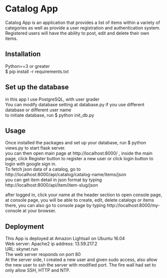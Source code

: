 # Catalog App
Catalog App is an application that provides a list of items within a variety of categories as well as provide a user registration and authentication system. Registered users will have the ability to post, edit and delete their own items. 

## Installation
Python==3 or greater<br>
$ pip install -r requirements.txt<br>

## Set up the database
in this app I use PostgreSQL, with user grader<br>
You can modify database setting at database.py if you use different database or different user name<br>
to initiate database, run $ python init_db.py<br>

## Usage
Once installed the packages and set up your database, run $ python views.py to start flask server.<br>
you can then open main page at http://localhost:8000/ , inside the main page, click Register button to register a new user or click login button to login with google sign in.<br>
To fetch json data of a catalog, go to http://localhost:8000/api/catalog/catalog-name/items/json<br>
you can get item detail in json format by typing http://localhost:8000/api/item/item-slug/json<br>

after logged in, click your name at the header section to open console page, at console page, you will be able to create, edit, delete catalogs or items there, you can also go to console page by typing http://localhost:8000/my-console at your browser.

## Deployment
This App is deployed at Amazon Lightsail on Ubuntu 16.04<br>
Web server: Apache2
ip address: 13.59.217.2<br>
URL: skynet.run<br>
The web server responds on port 80<br>
At the server side, I created a new user and given sudo access, also allow the new user to ssh the server with modified port.
The fire wall had set to only allow SSH, HTTP and NTP.
